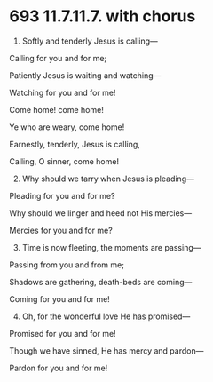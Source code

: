 # 693 11.7.11.7. with chorus

1.  Softly and tenderly Jesus is calling—

Calling for you and for me;

Patiently Jesus is waiting and watching—

Watching for you and for me!

Come home! come home!

Ye who are weary, come home!

Earnestly, tenderly, Jesus is calling,

Calling, O sinner, come home!

2.  Why should we tarry when Jesus is pleading—

Pleading for you and for me?

Why should we linger and heed not His mercies—

Mercies for you and for me?

3.  Time is now fleeting, the moments are passing—

Passing from you and from me;

Shadows are gathering, death-beds are coming—

Coming for you and for me!

4.  Oh, for the wonderful love He has promised—

Promised for you and for me!

Though we have sinned, He has mercy and pardon—

Pardon for you and for me!

